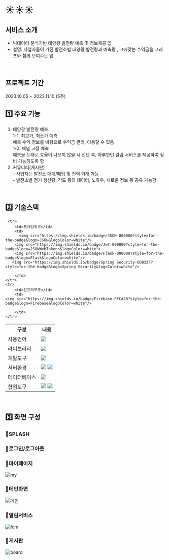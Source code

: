 # ☀️☀️☀️


## 서비스 소개
* 빅데이터 분석기반 태양광 발전량 예측 및 정보제공 앱
* 설명: 사업자들이 가진 발전소별 태양광 발전량과 예측량 , 그에맞는 수익금을 그래프와 함께 보여주는 앱

<br>

## 프로젝트 기간
2023.10.05 ~ 2023.11.10 (5주)
<br>

## 1️⃣ 주요 기능
1. 태양광 발전량 예측<br>
    1-1. 최고가, 최소가 예측 <br>
     예측 수익 정보를 바탕으로 수익금 관리, 이용할 수 있음<br>
    1-2. 패널 고장 예측<br>
     예측을 토대로 효율이 나오지 않을 시 진단 후, 하루한번 알림 서비스를 제공하여 정비 가능하도록 함<br>
  2. 커뮤니티(게시판)<br>
    - 사업자는 발전소 매매/매입 및 전력 거래 가능<br>
    - 발전소별 전기 생산량, 각도 등의 데이터, 노하우, 새로운 정보 등 공유 가능함<br>
<br>

## 2️⃣ 기술스택
<table>
    <tr>
        <th>구분</th>
        <th>내용</th>
    </tr>
    <tr>
        <td>사용언어</td>
        <td>
           <img src="https://img.shields.io/badge/Kotlin-7F52FF?style=for-the-badge&logo=Kotlin&logoColor=white"/>
        </td>
    </tr>
    <tr>
        <td>라이브러리</td>
        <td>
            <img src="https://img.shields.io/badge/Kakao-FFCD00?style=for-the-badge&logo=Kakao&logoColor=white"/>
        </td>
    </tr>
    <tr>
        <td>개발도구</td>
        <td>
       <img src="https://img.shields.io/badge/Androidstudio-3DDC84?style=for-the-badge&logo=Androidstudio&logoColor=white"/>
        </td>
    </tr>
    <tr>
        <td>서버환경</td>
        <td>
            <img src="https://img.shields.io/badge/SpringBoot-6DB33F?style=for-the-badge&logo=SpringBoot&logoColor=white"/> 
            <img src="https://img.shields.io/badge/Apache Tomcat 9.0-D22128?style=for-the-badge&logo=Apache Tomcat&logoColor=white"/> 
        </td>
    </tr>
    <tr>
        <td>데이터베이스</td>
        <td>
            <img src="https://img.shields.io/badge/Oracle 11g-F80000?style=for-the-badge&logo=Oracle&logoColor=white"/> 
        </td>
    </tr>
    <tr>
        <td>협업도구</td>
        <td>
            <img src="https://img.shields.io/badge/Git-F05032?style=for-the-badge&logo=Git&logoColor=white"/>
            <img src="https://img.shields.io/badge/GitHub-181717?style=for-the-badge&logo=GitHub&logoColor=white"/>
        </td>
    </tr>
  
     <tr>
        <td>프레임워크</td>
        <td>
          <img src="https://img.shields.io/badge/JSON-000000?style=for-the-badge&logo=JSON&logoColor=white"/>
        <img src="https://img.shields.io/badge/Jwt-000000?style=for-the-badge&logo=JSONWebTokens&logoColor=white">
        <img src="https://img.shields.io/badge/Flask-000000?style=for-the-badge&logo=Flask&logoColor=white"/> 
       <img src="https://img.shields.io/badge/Spring Security-6DB33F?style=for-the-badge&logo=Spring Security&logoColor=white"/> 
       
        </td>
    </tr>
    <tr>
        <td>인프라구조</td>
        <td>
    <img src="https://img.shields.io/badge/Firebase-FFCA28?style=for-the-badge&logo=Firebase&logoColor=white"/> 

        </td>
    </tr>
</table>


<br>


## 3️⃣ 화면 구성

### 🍎SPLASH
### 🍎로그인/로그아웃
### 🍎마이페이지
![my](https://github.com/2023-SMHRD-SW-BigData-1/BeforeRoyalTeam/assets/132533622/a5e6cd73-66da-4c9c-afc8-7e77a72bacee)
<br>

### 🍎메인화면
![메인](https://github.com/2023-SMHRD-SW-BigData-1/BeforeRoyalTeam/assets/132533622/3ee3689f-9432-4c1f-a116-c66d6b429b89)
<br>


### 🍎알림서비스
![fcm](https://github.com/2023-SMHRD-SW-BigData-1/BeforeRoyalTeam/assets/132533622/62290bcb-924c-4f70-b10b-1a16e625648d)
<br>

### 🍎게시판
![board](https://github.com/2023-SMHRD-SW-BigData-1/BeforeRoyalTeam/assets/132533622/cbcfc059-1224-4e56-a71e-d6bd4ea11246)
<br>

